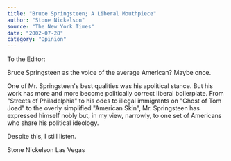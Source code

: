 ```yaml
---
title: "Bruce Springsteen; A Liberal Mouthpiece"
author: "Stone Nickelson"
source: "The New York Times"
date: "2002-07-28"
category: "Opinion"
---
```


To the Editor:

Bruce Springsteen as the voice of the average American? Maybe once.

One of Mr. Springsteen's best qualities was his apolitical stance. But his work has more and more become politically correct liberal boilerplate. From "Streets of Philadelphia" to his odes to illegal immigrants on "Ghost of Tom Joad" to the overly simplified "American Skin", Mr. Springsteen has expressed himself nobly but, in my view, narrowly, to one set of Americans who share his political ideology.

Despite this, I still listen.

Stone Nickelson
Las Vegas